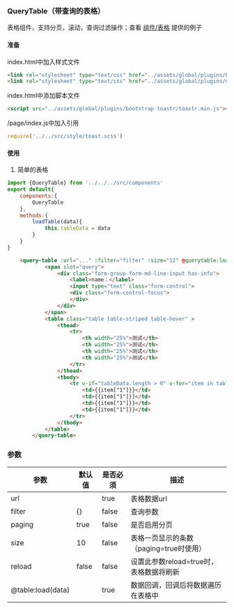 ### QueryTable（带查询的表格）

表格组件，支持分页，滚动，查询过滤操作；查看 [组件/表格](#!/table) 提供的例子

#### 准备

index.html中加入样式文件
```html
<link rel="stylesheet" type="text/css" href="../assets/global/plugins/bootstrap-toastr/toastr.min.css"/>
<link rel="stylesheet" type="text/css" href="../assets/global/plugins/datatables/plugins/bootstrap/dataTables.bootstrap.css"/>
```
index.html中添加脚本文件
```html
<script src="../assets/global/plugins/bootstrap-toastr/toastr.min.js"></script>
```
/page/index.js中加入引用
```javascript
require('../../src/style/toast.scss')
```

#### 使用

1.	简单的表格
```javascript
import {QueryTable} from '../../../src/components'
export default{
	components:{
        QueryTable
    },
	methods:{
		loadTable(data){
            this.tableData = data
        }
	}
}
```
```html
	<query-table :url="..." :filter="filter" :size="12" @querytable:load="...">
            <span slot="query">
                <div class="form-group form-md-line-input has-info">
                    <label>name：</label>
                    <input type="text" class="form-control">
                    <div class="form-control-focus">
                    </div>
                </div>
            </span>
            <table class="table table-striped table-hover" >
                <thead>
                    <tr>
                        <th width="25%">测试</th>
                        <th width="25%">测试</th>
                        <th width="25%">测试</th>
                        <th width="25%">测试</th>
                    </tr>
                </thead>
                <tbody>
                    <tr v-if="tableData.length > 0" v-for="item in tableData">
                        <td>{{item["1"]}}</td>
                        <td>{{item["1"]}}</td>
                        <td>{{item["1"]}}</td>
                        <td>{{item["1"]}}</td>
                    </tr>
                </tbody>
            </table>
        </query-table>
```

### 参数
| 参数   |  默认值 | 是否必须  | 描述  |
| ------------ | ------------ | ------------ | ------------ |
| url | | true | 表格数据url |
| filter | {} | false | 查询参数|
| paging | true | false | 是否启用分页 |
| size | 10 | false | 表格一页显示的条数（paging=true时使用） |
| reload | false | false | 设置此参数reload=true时，表格数据将刷新 |
| @table:load(data) | | true | 数据回调，回调后将数据遍历在表格中 | 